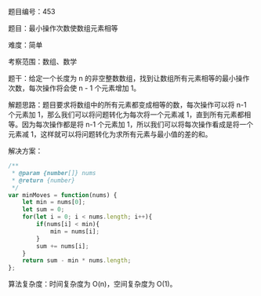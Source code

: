 题目编号：453

题目：最小操作次数使数组元素相等

难度：简单

考察范围：数组、数学

题干：给定一个长度为 n 的非空整数数组，找到让数组所有元素相等的最小操作次数，每次操作将会使 n - 1 个元素增加 1。

解题思路：题目要求将数组中的所有元素都变成相等的数，每次操作可以将 n-1 个元素加 1，那么我们可以将问题转化为每次将一个元素减 1，直到所有元素都相等。因为每次操作都是将 n-1 个元素加 1，所以我们可以将每次操作看成是将一个元素减 1，这样就可以将问题转化为求所有元素与最小值的差的和。

解决方案：

```javascript
/**
 * @param {number[]} nums
 * @return {number}
 */
var minMoves = function(nums) {
    let min = nums[0];
    let sum = 0;
    for(let i = 0; i < nums.length; i++){
        if(nums[i] < min){
            min = nums[i];
        }
        sum += nums[i];
    }
    return sum - min * nums.length;
};
```

算法复杂度：时间复杂度为 O(n)，空间复杂度为 O(1)。